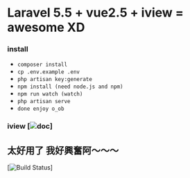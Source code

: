 # Laravel 5.5 + vue2.5 + iview = awesome XD

### install
- ``composer install``
- ``cp .env.example .env``
- ``php artisan key:generate``
- ``npm install (need node.js and npm)``
- ``npm run watch (watch)``
- ``php artisan serve``
- ``done enjoy o_ob``

### iview [![doc](https://www.iviewui.com/docs/guide/introduce)]

## 太好用了 我好興奮阿～～～
[![Build Status]((https://www.google.com.tw/url?sa=i&rct=j&q=&esrc=s&source=images&cd=&cad=rja&uact=8&ved=0ahUKEwjb66-92-DXAhWHnZQKHcLIAHcQjRwIBw&url=https%3A%2F%2Fwww.ettoday.net%2Fdalemon%2Fpost%2F22278%3Ft%3D%25E4%25B8%2580%25E5%258F%25A5%25E3%2580%258C%25E6%2588%2591%25E5%25A5%25BD%25E8%2588%2588%25E5%25A5%25AE%25EF%25BC%2581%25E3%2580%258D%25E6%2588%2590%25E5%2599%2581%25E5%25AE%2585%25E8%25B1%25A1%25E5%25BE%25B5%25EF%25BC%258C%25E5%25A6%2582%25E4%25BB%258A%25E4%25BB%2596%25E6%25AF%258F%25E5%25A4%25A9%25E8%25A2%25AB%25E5%25B0%2591%25E5%25A5%25B3%25E5%2581%25B6%25E5%2583%258F%25E5%2580%2592%25E8%25B2%25BC&psig=AOvVaw2UxgNio3wyFzoCuAY8dels&ust=1511939444089119))]